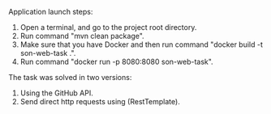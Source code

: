 Application launch steps:
1. Open a terminal, and go to the project root directory.
2. Run command "mvn clean package".
3. Make sure that you have Docker and then run command "docker build -t son-web-task .".
4. Run command "docker run -p 8080:8080 son-web-task".

The task was solved in two versions: 
1. Using the GitHub API.
2. Send direct http requests using (RestTemplate).